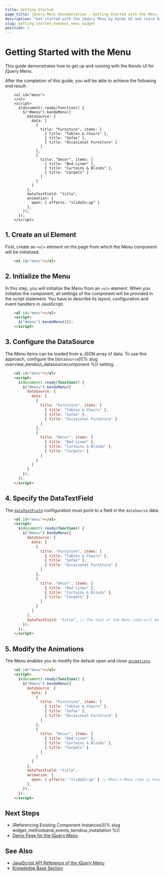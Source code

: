 ```yaml
---
title: Getting Started
page_title: jQuery Menu Documentation - Getting Started with the Menu
description: "Get started with the jQuery Menu by Kendo UI and learn how to create, initialize, and enable the component."
slug: getting_started_kendoui_menu_widget
position: 1
---
```


# Getting Started with the Menu

This guide demonstrates how to get up and running with the Kendo UI for jQuery Menu.

After the completion of this guide, you will be able to achieve the following end result:

```dojo
    <ul id="menu">
    </ul>
    <script>
      $(document).ready(function() {
        $("#menu").kendoMenu({
          dataSource: {
            data: [
              {
                title: "Furniture", items: [
                  { title: "Tables & Chairs" },
                  { title: "Sofas" },
                  { title: "Occasional Furniture" }
                ]
              },
              {
                title: "Decor", items: [
                  { title: "Bed Linen" },
                  { title: "Curtains & Blinds" },
                  { title: "Carpets" }
                ]
              }
            ]
          },
          dataTextField: "title",
          animation: {
            open: { effects: "slideIn:up" }
          },
        });
      });
    </script>
```

## 1. Create an ul Element

First, create an `<ul>` element on the page from which the Menu component will be initialized.

```html
    <ul id="menu"></ul>
```

## 2. Initialize the Menu

In this step, you will initialize the Menu from an `<ul>` element. When you initialize the component, all settings of the component will be provided in the script statement. You have to describe its layout, configuration and event handlers in JavaScript.

```html
    <ul id="menu"></ul>
    <script>
      $("#menu").kendoMenu({});
    </script>
```

## 3. Configure the DataSource

The Menu items can be loaded from a JSON array of data. To use this approach, configure the [`dataSource`]({% slug overview_kendoui_datasourcecomponent %}) setting.

```html
    <ul id="menu"></ul>
    <script>
      $(document).ready(function() {
        $("#menu").kendoMenu({
          dataSource: {
            data: [
              {
                title: "Furniture", items: [
                  { title: "Tables & Chairs" },
                  { title: "Sofas" },
                  { title: "Occasional Furniture" }
                ]
              },
              {
                title: "Decor", items: [
                  { title: "Bed Linen" },
                  { title: "Curtains & Blinds" },
                  { title: "Carpets" }
                ]
              }
            ]
          }
        });
      });
    </script>
```

## 4. Specify the DataTextField

The [`dataTextField`](/api/javascript/ui/menu/configuration/datatextfield) configuration must point to a field in the `dataSource` data.

```html
    <ul id="menu"></ul>
    <script>
      $(document).ready(function() {
        $("#menu").kendoMenu({
          dataSource: {
            data: [
              {
                title: "Furniture", items: [
                  { title: "Tables & Chairs" },
                  { title: "Sofas" },
                  { title: "Occasional Furniture" }
                ]
              },
              {
                title: "Decor", items: [
                  { title: "Bed Linen" },
                  { title: "Curtains & Blinds" },
                  { title: "Carpets" }
                ]
              }
            ]
          },
          dataTextField: "title", // The text of the Menu item will be retrieved from the "title" field in the dataSource.
        });
      });
    </script>
```

## 5. Modify the Animations

The Menu enables you to modify the default open and close [`animations`](/api/javascript/ui/menu/configuration/animation).

```html
    <ul id="menu"></ul>
    <script>
      $(document).ready(function() {
        $("#menu").kendoMenu({
          dataSource: {
            data: [
              {
                title: "Furniture", items: [
                  { title: "Tables & Chairs" },
                  { title: "Sofas" },
                  { title: "Occasional Furniture" }
                ]
              },
              {
                title: "Decor", items: [
                  { title: "Bed Linen" },
                  { title: "Curtains & Blinds" },
                  { title: "Carpets" }
                ]
              }
            ]
          },
          dataTextField: "title",
          animation: {
            open: { effects: "slideIn:up" } // When a Menu item is hovered, the Menu will slide up instead of down.
          },
        });
      });
    </script>
```

## Next Steps 

* [Referencing Existing Component Instances]({% slug widget_methodsand_events_kendoui_installation %}) 
* [Demo Page for the jQuery Menu](https://demos.telerik.com/kendo-ui/menu/index)

## See Also 

* [JavaScript API Reference of the jQuery Menu](/api/javascript/ui/menu)
* [Knowledge Base Section](/knowledge-base)

<script>
  window.onload = function() {
    document.getElementsByClassName("btn-run")[0].click();
  }
</script>
